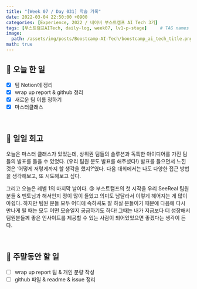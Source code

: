 ```yaml
---
title: "[Week 07 / Day 031] 학습 기록"
date: 2022-03-04 22:50:00 +0900
categories: [Experience, 2022 / 네이버 부스트캠프 AI Tech 3기]
tags: [부스트캠프AITech, daily-log, week07, lv1-p-stage]     # TAG names should always be lowercase
image: 
  path: /assets/img/posts/Boostcamp-AI-Tech/boostcamp_ai_tech_title.png
math: true
---
```

## **📝 오늘 한 일**
- [x]  팀 Notion에 정리
- [x]  wrap up report & github 정리
- [x]  새로운 팀 이름 정하기
- [x]  마스터클래스

<br>

## **🐾 일일 회고**
오늘은 마스터 클래스가 있었는데, 상위권 팀들의 솔루션과 독특한 아이디어를 가진 팀들의 발표를 들을 수 있었다. (우리 팀원 분도 발표를 해주셨다!) 발표를 들으면서 느낀 것은 ‘어떻게 저렇게까지 할 생각을 했지?’였다. 다음 대회에서는 나도 다양한 접근 방법을 생각해보고, 또 시도해보고 싶다.

그리고 오늘은 레벨 1의 마지막 날이다. 😢 부스트캠프의 첫 시작을 우리 SeeReal 팀원 분들 & 멘토님과 해서인지 정이 많이 들었고 의미도 남달라서 이렇게 헤어지는 게 많이 아쉽다. 하지만 팀원 분들 모두 어디에 속하셔도 잘 하실 분들이기 때문에 다음에 다시 만나게 될 때는 모두 어떤 모습일지 궁금하기도 하다! 그때는 내가 지금보다 더 성장해서 팀원분들께 좋은 인사이트를 제공할 수 있는 사람이 되어있었으면 좋겠다는 생각이 든다.

<br>

## **🚀 주말동안 할 일**
- [ ]  wrap up report 팀 & 개인 분량 작성
- [ ]  github 파일 & readme & issue 정리